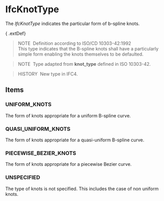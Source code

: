 # IfcKnotType

The _IfcKnotType_ indicates the particular form of b-spline knots.

{ .extDef}
> NOTE&nbsp; Definition according to ISO/CD 10303-42:1992  
> This type indicates that the B-spline knots shall have a particularly simple form enabling the knots themselves to be defaulted.

> NOTE&nbsp; Type adapted from **knot_type** defined in ISO 10303-42.

> HISTORY&nbsp; New type in IFC4.

## Items

### UNIFORM_KNOTS
The form of knots appropriate for a uniform B-spline curve.

### QUASI_UNIFORM_KNOTS
The form of knots appropriate for a quasi-uniform B-spline curve.

### PIECEWISE_BEZIER_KNOTS
The form of knots appropriate for a piecewise Bezier curve.

### UNSPECIFIED
The type of knots is not specified. This includes the case of non uniform knots.
